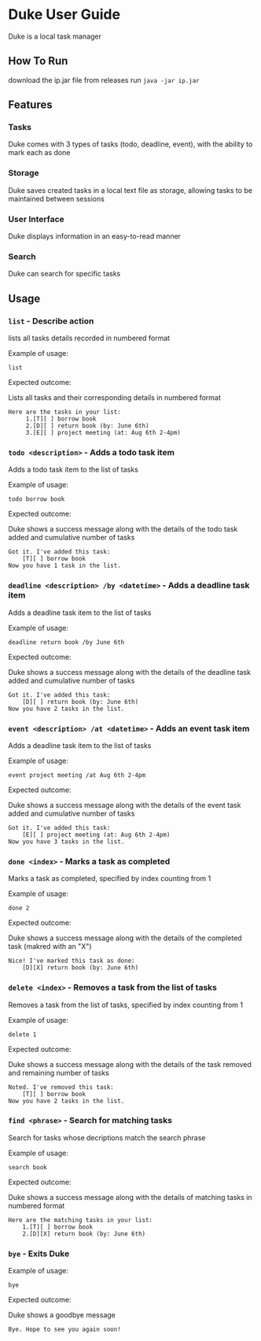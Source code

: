# Duke User Guide

Duke is a local task manager

## How To Run

download the ip.jar file from releases
run `java -jar ip.jar`

## Features 

### Tasks

Duke comes with 3 types of tasks (todo, deadline, event), with the ability to mark each as done

### Storage

Duke saves created tasks in a local text file as storage, allowing tasks to be maintained between sessions

### User Interface

Duke displays information in an easy-to-read manner

### Search

Duke can search for specific tasks

## Usage

### `list` - Describe action

lists all tasks details recorded in numbered format

Example of usage: 

`list`

Expected outcome:

Lists all tasks and their corresponding details in numbered format

```
Here are the tasks in your list:
     1.[T][ ] borrow book
     2.[D][ ] return book (by: June 6th)
     3.[E][ ] project meeting (at: Aug 6th 2-4pm)
```

### `todo <description>` - Adds a todo task item

Adds a todo task item to the list of tasks

Example of usage: 

`todo borrow book`

Expected outcome:

Duke shows a success message along with the details of the todo task added and cumulative number of tasks

```
Got it. I've added this task: 
    [T][ ] borrow book
Now you have 1 task in the list.
```

### `deadline <description> /by <datetime>` - Adds a deadline task item

Adds a deadline task item to the list of tasks

Example of usage: 

`deadline return book /by June 6th`

Expected outcome:

Duke shows a success message along with the details of the deadline task added and cumulative number of tasks

```
Got it. I've added this task: 
    [D][ ] return book (by: June 6th)
Now you have 2 tasks in the list.
```

### `event <description> /at <datetime>` - Adds an event task item

Adds a deadline task item to the list of tasks

Example of usage: 

`event project meeting /at Aug 6th 2-4pm`

Expected outcome:

Duke shows a success message along with the details of the event task added and cumulative number of tasks

```
Got it. I've added this task: 
    [E][ ] project meeting (at: Aug 6th 2-4pm)
Now you have 3 tasks in the list.
```

### `done <index>` - Marks a task as completed

Marks a task as completed, specified by index counting from 1

Example of usage: 

`done 2`

Expected outcome:

Duke shows a success message along with the details of the completed task (makred with an "X")

```
Nice! I've marked this task as done: 
    [D][X] return book (by: June 6th)
```

### `delete <index>` - Removes a task from the list of tasks

Removes a task from the list of tasks, specified by index counting from 1

Example of usage: 

`delete 1`

Expected outcome:

Duke shows a success message along with the details of the task removed and remaining number of tasks

```
Noted. I've removed this task:
    [T][ ] borrow book
Now you have 2 tasks in the list.
```

### `find <phrase>` - Search for matching tasks

Search for tasks whose decriptions match the search phrase

Example of usage: 

`search book`

Expected outcome:

Duke shows a success message along with the details of matching tasks in numbered format

```
Here are the matching tasks in your list:
    1.[T][ ] borrow book
    2.[D][X] return book (by: June 6th)
```

### `bye` - Exits Duke

Example of usage: 

`bye`

Expected outcome:

Duke shows a goodbye message

```
Bye. Hope to see you again soon!
```